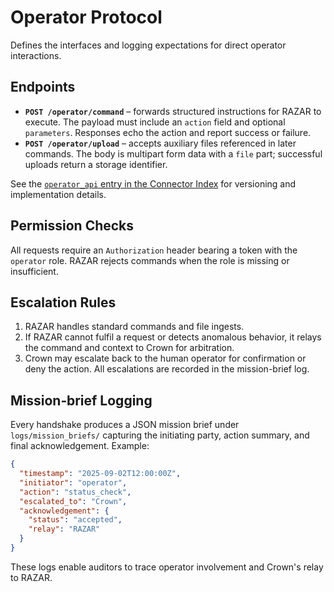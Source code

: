 # Operator Protocol

Defines the interfaces and logging expectations for direct operator interactions.

## Endpoints

- **`POST /operator/command`** – forwards structured instructions for RAZAR to execute. The payload must include an `action` field and optional `parameters`. Responses echo the action and report success or failure.
- **`POST /operator/upload`** – accepts auxiliary files referenced in later commands. The body is multipart form data with a `file` part; successful uploads return a storage identifier.

See the [`operator_api` entry in the Connector Index](connectors/CONNECTOR_INDEX.md#operator_api) for versioning and implementation details.

## Permission Checks

All requests require an `Authorization` header bearing a token with the `operator` role. RAZAR rejects commands when the role is missing or insufficient.

## Escalation Rules

1. RAZAR handles standard commands and file ingests.
2. If RAZAR cannot fulfil a request or detects anomalous behavior, it relays the command and context to Crown for arbitration.
3. Crown may escalate back to the human operator for confirmation or deny the action. All escalations are recorded in the mission-brief log.

## Mission‑brief Logging

Every handshake produces a JSON mission brief under `logs/mission_briefs/` capturing the initiating party, action summary, and final acknowledgement. Example:

```json
{
  "timestamp": "2025-09-02T12:00:00Z",
  "initiator": "operator",
  "action": "status_check",
  "escalated_to": "Crown",
  "acknowledgement": {
    "status": "accepted",
    "relay": "RAZAR"
  }
}
```

These logs enable auditors to trace operator involvement and Crown's relay to RAZAR.
